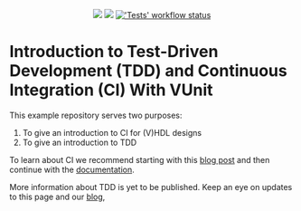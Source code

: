 <p align="center">
  <a title="Site" href="https://vunit.github.io"><img src="https://img.shields.io/website.svg?label=vunit.github.io&longCache=true&style=flat-square&url=http%3A%2F%2Fvunit.github.io%2Findex.html"></a><!--
  -->
  <a title="Join the chat at https://gitter.im/VUnit/vunit" href="https://gitter.im/VUnit/vunit"><img src="https://img.shields.io/badge/chat-on%20gitter-4db797.svg?longCache=true&style=flat-square&logo=gitter&logoColor=e8ecef"></a><!--
  -->
  <a title="'Tests' workflow status" href="https://github.com/VUnit/tdd-intro/actions?query=workflow%3ATests"><img alt="'Tests' workflow status" src="https://img.shields.io/github/workflow/status/VUnit/tdd-intro/Tests?longCache=true&style=flat-square&label=Tests&logo=github"></a>
</p>

# Introduction to Test-Driven Development (TDD) and Continuous Integration (CI) With VUnit

This example repository serves two purposes:

1. To give an introduction to CI for (V)HDL designs
2. To give an introduction to TDD

To learn about CI we recommend starting with this [blog post](http://vunit.github.io/blog/2020-08-12_continuous_integration_with_vunit_action_in_10_lines_of_code.html) and then continue with the [documentation](http://vunit.github.io/ci/intro.html).

More information about TDD is yet to be published. Keep an eye on updates to this page and our [blog](http://vunit.github.io/blog/index.html),
